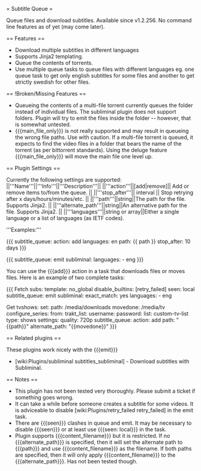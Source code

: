 = Subtitle Queue =

Queue files and download subtitles. Available since v1.2.256. No command line features as of yet (may come later).

== Features ==

 * Download multiple subtitles in different languages
 * Supports Jinja2 templating.
 * Queue the contents of torrents.
 * Use multiple queue tasks to queue files with different languages eg. one queue task to get only english subtitles for some files and another to get strictly swedish for other files.

== !Broken/Missing Features ==
 
 * Queueing the contents of a multi-file torrent currently queues the folder instead of individual files. The subliminal plugin does not support folders. Plugin will try to emit the files inside the folder -- however, that is somewhat untested.
 * {{{main_file_only}}} is not really supported and may result in queueing the wrong file paths. Use with caution. If a multi-file torrent is queued, it expects to find the video files in a folder that bears the name of the torrent (as per bittorrent standards). Using the deluge feature {{{main_file_only}}} will move the main file one level up.

== Plugin Settings ==

Currently the following settings are supported:
||'''Name'''||'''Info'''||'''Description'''||
||'''action'''||[add|remove]|| Add or remove items to/from the queue. ||
||'''stop_after'''|| interval || Stop retrying after x days/hours/minutes/etc. ||
||'''path'''||string||The path for the file. Supports Jinja2. ||
||'''alternate_path'''||string||An alternative path for the file. Supports Jinja2. ||
||'''languages'''||string or array||Either a single language or a list of languages (as IETF codes).

'''Examples:'''

{{{
subtitle_queue:
  action: add
  languages: en
  path: {{ path }}
  stop_after: 10 days
}}}

{{{
subtitle_queue: emit
subliminal:
  languages:
    - eng
}}}

You can use the {{{add}}} action in a task that downloads files or moves files. Here is an example of two complete tasks:

{{{
Fetch subs:
  template: no_global
  disable_builtins: [retry_failed]
  seen: local
  subtitle_queue: emit
  subliminal:
    exact_match: yes
    languages:
      - eng

Get tvshows:
  set:
    path: /media/downloads
    movedone: /media/tv
  configure_series:
    from:
      trakt_list:
        username: <username>
        password: <password>
        list: custom-tv-list
        type: shows
    settings:
      quality: 720p
  subtitle_queue:
    action: add
    path: "{{path}}"
    alternate_path: "{{movedone}}"
}}}

== Related plugins ==

These plugins work nicely with the {{{emit}}}

 * [wiki:Plugins/subliminal subtitles_subliminal] - Download subtitles with Subliminal.

== Notes ==

 * This plugin has not been tested very thoroughly. Please submit a ticket if something goes wrong.
 * It can take a while before someone creates a subtitle for some videos. It is adviceable to disable [wiki:Plugins/retry_failed retry_failed] in the emit task.
 * There are {{{seen}}} clashes in queue and emit. It may be necessary to disable {{{seen}}} or at least use {{{seen: local}}} in the task.
 * Plugin supports {{{content_filename}}} but it is restricted. If no {{{alternate_path}}} is specified, then it will set the alternate path to {{{path}}} and use {{{content_filename}}} as the filename. If both paths are specified, then it will only apply {{{content_filename}}} to the {{{alternate_path}}}. Has not been tested though.